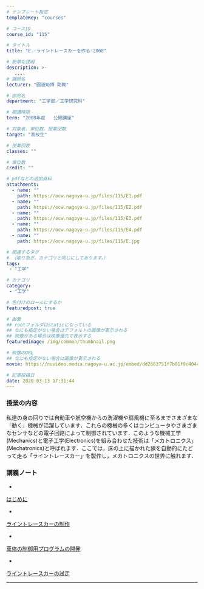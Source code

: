 ```yaml
---
# テンプレート指定
templateKey: "courses"

# コースID
course_id: "115"

# タイトル
title: "E.-ライントレースカーを作る-2008"

# 簡単な説明
description: >-
   ....
# 講師名
lecturer: "圓道知博 助教"

# 部局名
department: "工学部／工学研究科"

# 開講時限
term: "2008年度	公開講座"

# 対象者、単位数、授業回数
target: "高校生"

# 授業回数
classes: ""

# 単位数
credit: ""

# pdfなどの追加資料
attachments:
  - name: "" 
    path: https://ocw.nagoya-u.jp/files/115/E1.pdf
  - name: "" 
    path: https://ocw.nagoya-u.jp/files/115/E2.pdf
  - name: "" 
    path: https://ocw.nagoya-u.jp/files/115/E3.pdf
  - name: "" 
    path: https://ocw.nagoya-u.jp/files/115/E4.pdf
  - name: "" 
    path: https://ocw.nagoya-u.jp/files/115/E.jpg

# 関連するタグ
# （取り急ぎ、カテゴリと同じにしてあります。）
tags:
 - "工学"

# カテゴリ
category:
 - "工学"

# 色付けのロールにするか
featuredpost: true

# 画像
## rootフォルダはstaticになっている
## なにも指定がない場合はデフォルトの画像が表示される
## 映像がある場合は映像優先で表示する
featuredimage: /img/common/thumbnail.png

# 映像のURL
## なにも指定がない場合は画像が表示される
movie: https://nuvideo.media.nagoya-u.ac.jp/embed/dd2663751f7b01f9c404c9fd4f5ebdeac3f0f60e

# 記事投稿日
date: 2020-03-13 17:31:44
---
```


### 授業の内容

私達の身の回りでは自動車や航空機からの洗濯機や扇風機に至るまでさまざまな「動く」機械が活躍しています．これらの機械の多くはコンピュータやさまざまなセンサなどの電子回路によって制御されています．このような機械工学(Mechanics)と電子工学(Electronics)を組み合わせた技術は「メカトロニクス」(Mechatronics)と呼ばれます．ここでは，床の上に描かれた線を自動的にたどって走る「ライントレースカー」を製作し，メカトロニクスの世界に触れます．














### 講義ノート


-
[はじめに](https://ocw.nagoya-u.jp/files/115/E1.pdf) 



-
[ライントレースカーの制作](https://ocw.nagoya-u.jp/files/115/E2.pdf) 



-
[車体の制御用プログラムの開発](https://ocw.nagoya-u.jp/files/115/E3.pdf) 



-
[ライントレースカーの試走](https://ocw.nagoya-u.jp/files/115/E4.pdf) 












-----